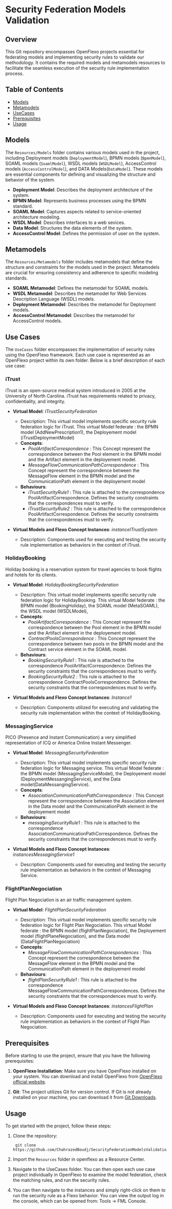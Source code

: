 # Security Federation Models Validation

## Overview

This Git repository encompasses OpenFlexo projects essential for federating models and implementing security rules to validate our methodology. It contains the required models and metamodels resources to facilitate the seamless execution of the security rule implementation process.

## Table of Contents

- [Models](#models)
- [Metamodels](#metamodels)
- [UseCases](#use-cases)
- [Prerequisites](#Prerequisites)
- [Usage](#Usage)

## Models

The `Resources/Models` folder contains various models used in the project, including Deployment models (`DeploymentModel`), BPMN models (`BpmnModel`), SOAML models (`SoamlModel`), WSDL models (`WSDLModel`), AccessControl models (`AccessControlModel`), and DATA Models(`DataModel`). These models are essential components for defining and visualizing the structure and behavior of the system.

- **Deployment Model**: Describes the deployment architecture of the system.
- **BPMN Model**: Represents business processes using the BPMN standard.
- **SOAML Model**: Captures aspects related to service-oriented architecture modeling.
- **WSDL Model**: Describes interfaces to a web sevices.
- **Data Model**: Structures the data elements of the system.
- **AccessControl Model**: Defines the permission of user on the system.

## Metamodels

The `Resources/Metamodels` folder includes metamodels that define the structure and constraints for the models used in the project. Metamodels are crucial for ensuring consistency and adherence to specific modeling standards.

- **SOAML Metamodel**: Defines the metamodel for SOAML models.
- **WSDL Metamodel**: Describes the metamodel for Web Services Description Language (WSDL) models.
- **Deployment Metamodel**: Describes the metamodel for Deployment models.
- **AccessControl Metamodel**: Describes the metamodel for AccessControl models.

## Use Cases

The `UseCases` folder encompasses the implementation of security rules using the OpenFlexo framework. Each use case is represented as an OpenFlexo project within its own folder. Below is a brief description of each use case:

### iTrust
iTrust is an open-source medical system introduced in 2005 at the University of North Carolina. iTrust has requirements related to privacy, confidentiality,
and integrity. 
- **Virtual Model**: *ITrustSecurityFederation*
  - Description: This virtual model implements specific security rule federation logic for iTrust. This virtual Model federate : the BPMN model (AddNewPrescription1), the Deployement model (iTrustDeploymentModel)  
  - **Concepts**:
    - *PoolArtifactCorrespondence* : This Concept represent the correspondence between the Pool element in the BPMN model and the Artifact element in the deployement model. 
    - *MessageFlowCommunicationPathCorrespondence* : This Concept represent the correspondence between the MessageFlow element in the BPMN model and the CommunicationPath element in the deployement model
  - **Behaviours**:
    - *iTrustSecurityRule1* : This rule is attached to the correspondence PoolArtifactCorrespondence. Defines the security constraints that the correspondences must to verify. 
    - *iTrustSecurityRule2* : This rule is attached to the correspondence PoolArtifactCorrespondence. Defines the security constraints that the correspondences must to verify.

- **Virtual Models and Flexo Concept Instances**: *instanceITrustSystem*
  - Description: Components used for executing and testing the security rule implementation as behaviors in the context of iTrust.

### HolidayBooking
Holiday booking is a reservation system for travel agencies to book flights and
hotels for its clients. 
- **Virtual Model**: *HolidayBookingSecurityFederation*
  - Description: This virtual model implements specific security rule federation logic for HolidayBooking.  This virtual Model federate : the BPMN model (BookingHoliday), the SOAML model (MetaSOAML), the WSDL model (WSDLModel),
  - **Concepts**:
    - *PoolArtifactCorrespondence* : This Concept represent the correspondence between the Pool element in the BPMN model and the Artifact element in the deployement model.
    - *ContractPoolsCorrespondence* : This Concept represent the correspondence between two pools in the BPMN model and the Contract service element in the SOAML model.
  - **Behaviours**:
    - *BookingSecurityRule1* : This rule is attached to the correspondence PoolArtifactCorrespondence. Defines the security constraints that the correspondences must to verify.
    - *BookingSecurityRule2* : This rule is attached to the correspondence ContractPoolsCorrespondence. Defines the security constraints that the correspondences must to verify.

- **Virtual Models and Flexo Concept Instances**: *Instance1*
  - Description: Components utilized for executing and validating the security rule implementation within the context of HolidayBooking.

### MessagingService
PICO (Presence and Instant Communication) a very simplified representation of ICQ or America Online Instant Messenger. 
- **Virtual Model**: *MessagingSecurityFederation*
  - Description: This virtual model implements specific security rule federation logic for Messaging service. This virtual Model federate : the BPMN model (MessagingServiceModel), the Deployement model (DeploymentMessangingService), and the Data model(DataMessangingService).  
  - **Concepts**:
    - *AssociationCommunicationPathCorrespondence* : This Concept represent the correspondence between the Association element in the Data model and the CommunicationPath element in the deployement model
  - **Behaviours**:
    - *messagingSecurityRule1* : This rule is attached to the correspondence AssociationCommunicationPathCorrespondence. Defines the security constraints that the correspondences must to verify. 

- **Virtual Models and Flexo Concept Instances**: *instancesMessagingService1*
  - Description: Components used for executing and testing the security rule implementation as behaviors in the context of Messaging Service.

### FlightPlanNegociation
Flight Plan Negociation is an air traffic management system.
- **Virtual Model**: *FlightPlanSecurityFederation*
  - Description: This virtual model implements specific security rule federation logic for Flight Plan Negociation. This virtual Model federate : the BPMN model (flightPlanNegociation), the Deployement model (flightPlaneNegociation), and the Data model (DataFlightPlanNegociation)  
  - **Concepts**:
    - *MessageFlowCommunicationPathCorrespondences* : This Concept represent the correspondence between the MessageFlow element in the BPMN model and the CommunicationPath element in the deployement model
  - **Behaviours**:
    - *flightPlanSecurityRule1* : This rule is attached to the correspondence MessageFlowCommunicationPathCorrespondences. Defines the security constraints that the correspondences must to verify. 

- **Virtual Models and Flexo Concept Instances**: *instancesFlightPlan*
  - Description: Components used for executing and testing the security rule implementation as behaviors in the context of Flight Plan Negociation.


## Prerequisites

Before starting to use the project, ensure that you have the following prerequisites:

1. **OpenFlexo Installation**: Make sure you have OpenFlexo installed on your system. You can download and install OpenFlexo from [OpenFlexo official website](https://www.openflexo.org/downloads).

2. **Git**: The project utilizes Git for version control. If Git is not already installed on your machine, you can download it from [Git Downloads](https://git-scm.com/downloads).

## Usage

To get started with the project, follow these steps:

1. Clone the repository:

   ```
    git clone https://github.com/ChahrazedBoudj/SecurityFederationModelsValidation
   ```

2. Import the `Resources` folder in openflexo as a Resource Center.

3. Navigate to the UseCases folder. You can then open each use case project individually in OpenFlexo to examine the model federation, check the matching rules, and run the security rules.

4. You can then navigate to the instances and simply right-click on them to run the security rule as a Flexo behavior. You can view the output log in the console, which can be opened from: Tools -> FML Console.